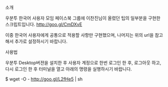 소개

우분투 한국어 사용자 모임 페이스북 그룹에 이찬진님이 올렸던 팁의 일부분을 구현한 스크립트입니다.
http://goo.gl/CmDXvE

이중 한국어 사용자에게 공통으로 적용할 사항만 구현했으며, 나머지는 위의 url을 참고해서 추가로 설정하시기 바랍니다.


사용법

우분투 Desktop버젼을 설치한 후 사용자 계정으로 한번 로그인 한 후, 로그아웃 하고, 다시 로그인 한 후 터미널을 열고 아래의 명령을 실행하시기 바랍니다.

$ wget -O - http://goo.gl/L2fHe5 | sh 
